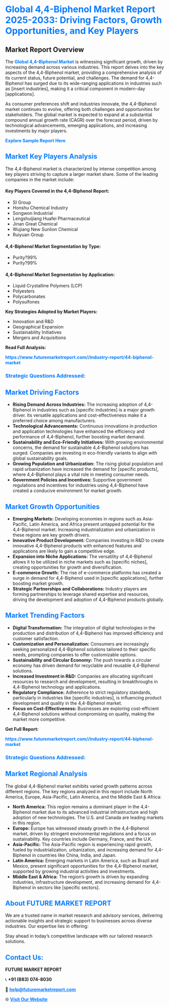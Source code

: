 <h1 style="color: #007BFF;">Global 4,4-Biphenol Market Report 2025-2033: Driving Factors, Growth Opportunities, and Key Players</h1>

<section id="overview">
<h2>Market Report Overview</h2>
<p>The <a href="https://www.futuremarketreport.com//industry-report/44-biphenol-market" style="color: #007BFF; text-decoration: none;"><strong>Global 4,4-Biphenol Market</strong></a> is witnessing significant growth, driven by increasing demand across various industries. This report delves into the key aspects of the 4,4-Biphenol market, providing a comprehensive analysis of its current status, future potential, and challenges. The demand for 4,4-Biphenol has surged due to its wide-ranging applications in industries such as [insert industries], making it a critical component in modern-day [applications].</p>
<p>As consumer preferences shift and industries innovate, the 4,4-Biphenol market continues to evolve, offering both challenges and opportunities for stakeholders. The global market is expected to expand at a substantial compound annual growth rate (CAGR) over the forecast period, driven by technological advancements, emerging applications, and increasing investments by major players.</p>
</section>

<section id="overview">
<p><a href="https://www.futuremarketreport.com//request-sample/reportId=57015" style="color: #007BFF; text-decoration: none;"><strong>Explore Sample Report Here</strong></a></p>
</section>

<section id="key-players">
<h2 style="color: #007BFF;">Market Key Players Analysis</h2>
<p>The 4,4-Biphenol market is characterized by intense competition among key players striving to capture a larger market share. Some of the leading companies in the market include:</p>
<h4>Key Players Covered in the 4,4-Biphenol Report:</h4>
<ul><li>SI Group</li><li>Honshu Chemical Industry</li><li>Songwon Industrial</li><li>Lengshuijiang Huafei Pharmaceutical</li><li>Jinan Great Chemical</li><li>Wujiang New Sunlion Chemical</li><li>Ruiyuan Group</li></ul>
<h4>4,4-Biphenol Market Segmentation by Type:</h4>
<ul><li>Purity?99%</li><li>Purity?99%</li></ul>

<h4>4,4-Biphenol Market Segmentation by Application:</h4>
<ul><li>Liquid Crystalline Polymers (LCP)</li><li>Polyesters</li><li>Polycarbonates</li><li>Polysulfones</li></ul>
<p><strong>Key Strategies Adopted by Market Players:</strong></p>
<ul>
<li>Innovation and R&D</li>
<li>Geographical Expansion</li>
<li>Sustainability Initiatives</li>
<li>Mergers and Acquisitions</li>
</ul>
</section>

<section>
<p><strong>Read Full Analysis: </strong></p><a href="https://www.futuremarketreport.com//industry-report/44-biphenol-market" style="color: #007BFF; text-decoration: none;"><strong>https://www.futuremarketreport.com//industry-report/44-biphenol-market</strong></a>
<h3 style="color: #007BFF;">Strategic Questions Addressed:</h3>
</section>

<section id="driving-factors">
<h2 style="color: #007BFF;">Market Driving Factors</h2>
<ul>
<li><strong>Rising Demand Across Industries:</strong> The increasing adoption of 4,4-Biphenol in industries such as [specific industries] is a major growth driver. Its versatile applications and cost-effectiveness make it a preferred choice among manufacturers.</li>
<li><strong>Technological Advancements:</strong> Continuous innovations in production and application technologies have enhanced the efficiency and performance of 4,4-Biphenol, further boosting market demand.</li>
<li><strong>Sustainability and Eco-Friendly Initiatives:</strong> With growing environmental concerns, the demand for sustainable 4,4-Biphenol solutions has surged. Companies are investing in eco-friendly variants to align with global sustainability goals.</li>
<li><strong>Growing Population and Urbanization:</strong> The rising global population and rapid urbanization have increased the demand for [specific products], where 4,4-Biphenol plays a vital role in meeting consumer needs.</li>
<li><strong>Government Policies and Incentives:</strong> Supportive government regulations and incentives for industries using 4,4-Biphenol have created a conducive environment for market growth.</li>
</ul>
</section>

<section id="growth-opportunities">
<h2 style="color: #007BFF;">Market Growth Opportunities</h2>
<ul>
<li><strong>Emerging Markets:</strong> Developing economies in regions such as Asia-Pacific, Latin America, and Africa present untapped potential for the 4,4-Biphenol market. Increasing industrialization and urbanization in these regions are key growth drivers.</li>
<li><strong>Innovative Product Development:</strong> Companies investing in R&D to create innovative 4,4-Biphenol products with enhanced features and applications are likely to gain a competitive edge.</li>
<li><strong>Expansion into Niche Applications:</strong> The versatility of 4,4-Biphenol allows it to be utilized in niche markets such as [specific niches], creating opportunities for growth and diversification.</li>
<li><strong>E-commerce Growth:</strong> The rise of e-commerce platforms has created a surge in demand for 4,4-Biphenol used in [specific applications], further boosting market growth.</li>
<li><strong>Strategic Partnerships and Collaborations:</strong> Industry players are forming partnerships to leverage shared expertise and resources, driving the development and adoption of 4,4-Biphenol products globally.</li>
</ul>
</section>

<section id="trending-factors">
<h2 style="color: #007BFF;">Market Trending Factors</h2>
<ul>
<li><strong>Digital Transformation:</strong> The integration of digital technologies in the production and distribution of 4,4-Biphenol has improved efficiency and customer satisfaction.</li>
<li><strong>Customization and Personalization:</strong> Consumers are increasingly seeking personalized 4,4-Biphenol solutions tailored to their specific needs, prompting companies to offer customizable options.</li>
<li><strong>Sustainability and Circular Economy:</strong> The push towards a circular economy has driven demand for recyclable and reusable 4,4-Biphenol solutions.</li>
<li><strong>Increased Investment in R&D:</strong> Companies are allocating significant resources to research and development, resulting in breakthroughs in 4,4-Biphenol technology and applications.</li>
<li><strong>Regulatory Compliance:</strong> Adherence to strict regulatory standards, particularly in industries like [specific industries], is influencing product development and quality in the 4,4-Biphenol market.</li>
<li><strong>Focus on Cost-Effectiveness:</strong> Businesses are exploring cost-efficient 4,4-Biphenol solutions without compromising on quality, making the market more competitive.</li>
</ul>
</section>

<section>
<p><strong>Get Full Report: </strong></p><a href="https://www.futuremarketreport.com//industry-report/44-biphenol-market" style="color: #007BFF; text-decoration: none;"><strong>https://www.futuremarketreport.com//industry-report/44-biphenol-market</strong></a>
<h3 style="color: #007BFF;">Strategic Questions Addressed:</h3>
</section>


<section id="regional-analysis">
<h2 style="color: #007BFF;">Market Regional Analysis</h2>
<p>The global 4,4-Biphenol market exhibits varied growth patterns across different regions. The key regions analyzed in this report include North America, Europe, Asia-Pacific, Latin America, and the Middle East & Africa:</p>
<ul>
<li><strong>North America:</strong> This region remains a dominant player in the 4,4-Biphenol market due to its advanced industrial infrastructure and high adoption of new technologies. The U.S. and Canada are leading markets in this region.</li>
<li><strong>Europe:</strong> Europe has witnessed steady growth in the 4,4-Biphenol market, driven by stringent environmental regulations and a focus on sustainability. Key countries include Germany, France, and the U.K.</li>
<li><strong>Asia-Pacific:</strong> The Asia-Pacific region is experiencing rapid growth, fueled by industrialization, urbanization, and increasing demand for 4,4-Biphenol in countries like China, India, and Japan.</li>
<li><strong>Latin America:</strong> Emerging markets in Latin America, such as Brazil and Mexico, present significant opportunities for the 4,4-Biphenol market, supported by growing industrial activities and investments.</li>
<li><strong>Middle East & Africa:</strong> The region’s growth is driven by expanding industries, infrastructure development, and increasing demand for 4,4-Biphenol in sectors like [specific sectors].</li>
</ul>
</section>

<footer>
<h2 style="color: #007BFF;">About FUTURE MARKET REPORT</h2>
<p>We are a trusted name in market research and advisory services, delivering actionable insights and strategic support to businesses across diverse industries. Our expertise lies in offering:</p>

<p>Stay ahead in today’s competitive landscape with our tailored research solutions.</p>

<h2 style="color: #007BFF;">Contact Us:</h2>
<p><strong>FUTURE MARKET REPORT</strong></p>
<p>📞 <strong>+91 (883) 074-8030</strong></p>
<p>📧 <strong><a href="mailto:help@futuremarketreport.com" style="color: #007BFF;">help@futuremarketreport.com</a></strong></p>
<p>🌐 <strong><a href="https://www.futuremarketreport.com/" style="color: #007BFF;">Visit Our Website</a></strong></p>
</footer>